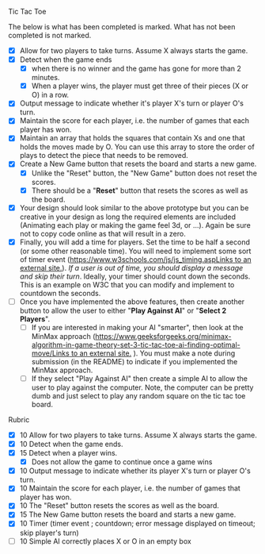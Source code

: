 Tic Tac Toe

The below is what has been completed is marked. What has not been completed is not marked. 

- [x]  Allow for two players to take turns. Assume X always starts the game.
- [x]  Detect when the game ends
    - [x]  when there is no winner and the game has gone for more than 2 minutes.
    - [x]  When a player wins, the player must get three of their pieces (X or O) in a row.
- [x]  Output message to indicate whether it's player X's turn or player O's turn.
- [x]  Maintain the score for each player, i.e. the number of games that each player has won.
- [x]  Maintain an array that holds the squares that contain Xs and one that holds the moves made by O. You can use this array to store the order of plays to detect the piece that needs to be removed.
- [x]  Create a New Game button that resets the board and starts a new game.
    - [x]  Unlike the "Reset" button, the "New Game" button does not reset the scores.
    - [x]  There should be a "**Reset**" button that resets the scores as well as the board.
- [x]  Your design should look similar to the above prototype but you can be creative in your design as long the required elements are included (Animating each play or making the game feel 3d, or ...). Again be sure not to copy code online as that will result in a zero.
- [x]  Finally, you will add a time for players. Set the time to be half a second (or some other reasonable time). You will need to implement some sort of timer event ([https://www.w3schools.com/js/js_timing.aspLinks to an external site.](https://www.w3schools.com/js/js_timing.asp)). *If a user is out of time, you should display a message and skip their turn*. Ideally, your timer should count down the seconds. This is an example on W3C that you can modify and implement to countdown the seconds.
- [ ]  Once you have implemented the above features, then create another button to allow the user to either "**Play Against AI**" or "**Select 2 Players**".
    - [ ]  If you are interested in making your AI "smarter", then look at the MinMax approach ([https://www.geeksforgeeks.org/minimax-algorithm-in-game-theory-set-3-tic-tac-toe-ai-finding-optimal-move/Links to an external site.](https://www.geeksforgeeks.org/minimax-algorithm-in-game-theory-set-3-tic-tac-toe-ai-finding-optimal-move/)
    ). You must make a note during submission (in the README) to indicate if you implemented the MinMax approach.
    - [ ]  If they select "Play Against AI" then create a simple AI to allow the user to play against the computer. Note, the computer can be pretty dumb and just select to play any random square on the tic tac toe board.

Rubric

- [x]  10 Allow for two players to take turns. Assume X always starts the game.
- [x]  10 Detect when the game ends.
- [x]  15 Detect when a player wins.
    - [x]  Does not allow the game to continue once a game wins
- [x]  10 Output message to indicate whether its player X's turn or player O's turn.
- [x]  10 Maintain the score for each player, i.e. the number of games that player has won.
- [x]  10 The "Reset" button resets the scores as well as the board.
- [x]  15 The New Game button resets the board and starts a new game.
- [x]  10 Timer (timer event ; countdown; error message displayed on timeout; skip player's turn)
- [ ]  10 Simple AI correctly places X or O in an empty box